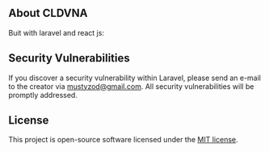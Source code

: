 

## About CLDVNA

Buit with laravel and react js:


## Security Vulnerabilities

If you discover a security vulnerability within Laravel, please send an e-mail to the creator via [mustyzod@gmail.com](mailto:mustyzod@gmail.com). All security vulnerabilities will be promptly addressed.

## License

This project is open-source software licensed under the [MIT license](https://opensource.org/licenses/MIT).
